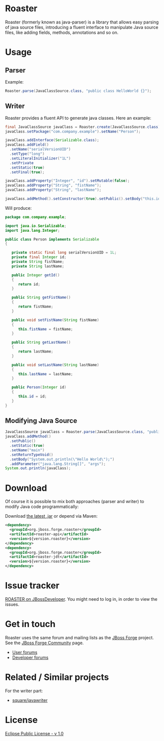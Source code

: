 Roaster
=======

Roaster (formerly known as java-parser) is a library that allows easy parsing of java source files, introducing a fluent interface to manipulate Java source files, like adding fields, methods, annotations and so on.

Usage
=====

Parser
------

Example:
```java
Roaster.parse(JavaClassSource.class, "public class HelloWorld {}");
```

Writer
------

Roaster provides a fluent API to generate java classes. Here an example:

```java
final JavaClassSource javaClass = Roaster.create(JavaClassSource.class);
javaClass.setPackage("com.company.example").setName("Person");

javaClass.addInterface(Serializable.class);
javaClass.addField()
  .setName("serialVersionUID")
  .setType("long")
  .setLiteralInitializer("1L")
  .setPrivate
  .setStatic(true)
  .setFinal(true);

javaClass.addProperty("Integer", "id").setMutable(false);
javaClass.addProperty("String", "fistName");
javaClass.addProperty("String", "lastName");

javaClass.addMethod().setConstructor(true).setPublic().setBody("this.id = id;").addParameter(Integer.class, "id");
```

Will produce:
```java
package com.company.example;

import java.io.Serializable;
import java.lang.Integer;

public class Person implements Serializable
{

   private static final long serialVersionUID = 1L;
   private final Integer id;
   private String fistName;
   private String lastName;

   public Integer getId()
   {
      return id;
   }

   public String getFistName()
   {
      return fistName;
   }

   public void setFistName(String fistName)
   {
      this.fistName = fistName;
   }

   public String getLastName()
   {
      return lastName;
   }

   public void setLastName(String lastName)
   {
      this.lastName = lastName;
   }

   public Person(Integer id)
   {
      this.id = id;
   }
}
```

Modifying Java Source
---------------------

```java
JavaClassSource javaClass = Roaster.parse(JavaClassSource.class, "public class SomeClass {}");
javaClass.addMethod()
  .setPublic()
  .setStatic(true)
  .setName("main")
  .setReturnTypeVoid()
  .setBody("System.out.println(\"Hello World\");")
  .addParameter("java.lang.String[]", "args");
System.out.println(javaClass);
```

Download
========
Of course it is possible to mix both approaches (parser and writer) to modify Java code programmatically:

Download [the latest .jar][1] or depend via Maven:

```xml
<dependency>
  <groupId>org.jboss.forge.roaster</groupId>
  <artifactId>roaster-api</artifactId>
  <version>${version.roaster}</version>
</dependency>
<dependency>
  <groupId>org.jboss.forge.roaster</groupId>
  <artifactId>roaster-jdt</artifactId>
  <version>${version.roaster}</version>
</dependency>
```

Issue tracker
=============

[ROASTER on JBossDeveloper][2]. You might need to log in, in order to view the issues.


Get in touch
============

Roaster uses the same forum and mailing lists as the [JBoss Forge][3] project. See the [JBoss Forge Community][4] page.

* [User forums][5] 
* [Developer forums][6] 


Related / Similar projects
==========================

For the writer part:

* [square/javawriter][7] 


License
=======
[Eclipse Public License - v 1.0][8]


  [1]: http://search.maven.org/#search%7Cga%7C1%7Cg:%22org.jboss.forge.roaster%22
  [2]: https://issues.jboss.org/browse/ROASTER
  [3]: http://forge.jboss.org/
  [4]: http://forge.jboss.org/community
  [5]: https://developer.jboss.org/en/forge
  [6]: https://developer.jboss.org/en/forge/dev
  [7]: https://github.com/square/javawriter
  [8]: http://www.eclipse.org/legal/epl-v10.html